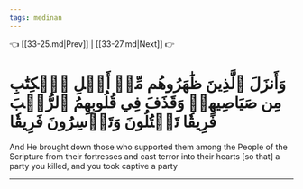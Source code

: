 ```yaml
---
tags: medinan
---
```


👈 [[33-25.md|Prev]] | [[33-27.md|Next]] 👉

# وَأَنزَلَ ٱلَّذِينَ ظَٰهَرُوهُم مِّنۡ أَهۡلِ ٱلۡكِتَٰبِ مِن صَيَاصِيهِمۡ وَقَذَفَ فِي قُلُوبِهِمُ ٱلرُّعۡبَ فَرِيقٗا تَقۡتُلُونَ وَتَأۡسِرُونَ فَرِيقٗا

And He brought down those who supported them among the People of the Scripture from their fortresses and cast terror into their hearts [so that] a party you killed, and you took captive a party

---

